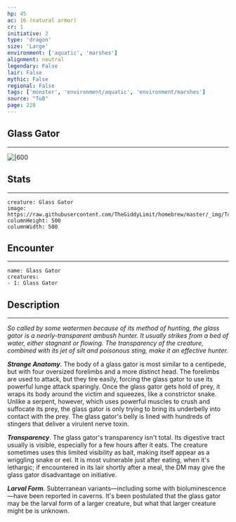 ```yaml
---
hp: 45
ac: 16 (natural armor)
cr: 1
initiative: 2
type: 'dragon'    
size: 'Large'
environment: ['aquatic', 'marshes']
alignment: neutral
legendary: False
lair: False
mythic: False
regional: False
tags: ['monster', 'environment/aquatic', 'environment/marshes']
source: "ToB"
page: 228
---
```


## Glass Gator
---

![|600](https://raw.githubusercontent.com/TheGiddyLimit/homebrew/master/_img/ToB/Glass%20Gator.webp)

## Stats
---

```statblock
creature: Glass Gator
image: https://raw.githubusercontent.com/TheGiddyLimit/homebrew/master/_img/ToB/token/Glass%20Gator.png
columnHeight: 500
columnWidth: 500
```

## Encounter
---

```encounter-table
name: Glass Gator
creatures:
- 1: Glass Gator
```

## Description
---
_So called by some watermen because of its method of hunting, the glass gator is a nearly-transparent ambush hunter. It usually strikes from a bed of water, either stagnant or flowing. The transparency of the creature, combined with its jet of silt and poisonous sting, make it an effective hunter._

**_Strange Anatomy_**. The body of a glass gator is most similar to a centipede, but with four oversized forelimbs and a more distinct head. The forelimbs are used to attack, but they tire easily, forcing the glass gator to use its powerful lunge attack sparingly.
Once the glass gator gets hold of prey, it wraps its body around the victim and squeezes, like a constrictor snake. Unlike a serpent, however, which uses powerful muscles to crush and suffocate its prey, the glass gator is only trying to bring its underbelly into contact with the prey. The glass gator's belly is lined with hundreds of stingers that deliver a virulent nerve toxin.

**_Transparency_**. The glass gator's transparency isn't total. Its digestive tract usually is visible, especially for a few hours after it eats. The creature sometimes uses this limited visibility as bait, making itself appear as a wriggling snake or eel. It is most vulnerable just after eating, when it's lethargic; if encountered in its lair shortly after a meal, the DM may give the glass gator disadvantage on initiative.

**_Larval Form_**. Subterranean variants—including some with bioluminescence—have been reported in caverns. It's been postulated that the glass gator may be the larval form of a larger creature, but what that larger creature might be is unknown.






